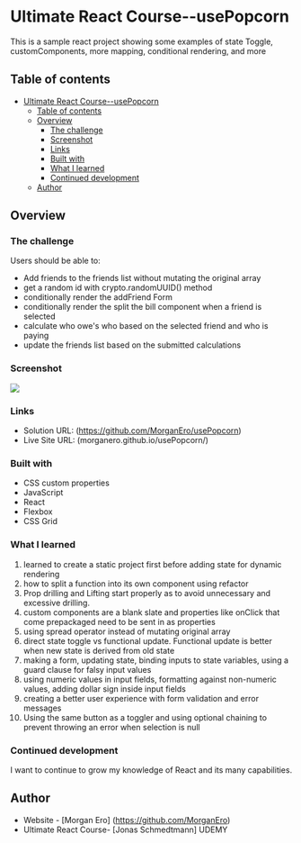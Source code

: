 # Ultimate React Course--usePopcorn

This is a sample react project showing some examples of state Toggle, customComponents, more mapping, conditional rendering, and more

## Table of contents

- [Ultimate React Course--usePopcorn](#ultimate-react-course--usepopcorn)
  - [Table of contents](#table-of-contents)
  - [Overview](#overview)
    - [The challenge](#the-challenge)
    - [Screenshot](#screenshot)
    - [Links](#links)
    - [Built with](#built-with)
    - [What I learned](#what-i-learned)
    - [Continued development](#continued-development)
  - [Author](#author)

## Overview

### The challenge

Users should be able to:

- Add friends to the friends list without mutating the original array
- get a random id with crypto.randomUUID() method
- conditionally render the addFriend Form
- conditionally render the split the bill component when a friend is selected
- calculate who owe's who based on the selected friend and who is paying
- update the friends list based on the submitted calculations

### Screenshot

![](/src/images/)

### Links

- Solution URL: (https://github.com/MorganEro/usePopcorn)
- Live Site URL: (morganero.github.io/usePopcorn/)

### Built with

- CSS custom properties
- JavaScript
- React
- Flexbox
- CSS Grid

### What I learned

1. learned to create a static project first before adding state for dynamic rendering
2. how to split a function into its own component using refactor
3. Prop drilling and Lifting start properly as to avoid unnecessary and excessive drilling.
4. custom components are a blank slate and properties like onClick that come prepackaged need to be sent in as properties
5. using spread operator instead of mutating original array
6. direct state toggle vs functional update. Functional update is better when new state is derived from old state
7. making a form, updating state, binding inputs to state variables, using a guard clause for falsy input values
8. using numeric values in input fields, formatting against non-numeric values, adding dollar sign inside input fields
9. creating a better user experience with form validation and error messages
10. Using the same button as a toggler and using optional chaining to prevent throwing an error when selection is null

### Continued development

I want to continue to grow my knowledge of React and its many capabilities.

## Author

- Website - [Morgan Ero] (https://github.com/MorganEro)
- Ultimate React Course- [Jonas Schmedtmann] UDEMY
